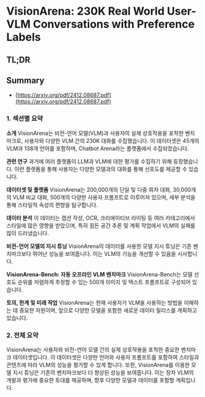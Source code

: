 # VisionArena: 230K Real World User-VLM Conversations with Preference Labels
## TL;DR
## Summary
- [https://arxiv.org/pdf/2412.08687.pdf](https://arxiv.org/pdf/2412.08687.pdf)

### 1. 섹션별 요약

**소개**
VisionArena는 비전-언어 모델(VLM)과 사용자의 실제 상호작용을 포착한 벤치마크로, 사용자와 다양한 VLM 간의 230K 대화를 수집했습니다. 이 데이터셋은 45개의 VLM과 138개 언어를 포함하며, Chatbot Arena라는 플랫폼에서 수집되었습니다.

**관련 연구**
과거에 여러 플랫폼이 LLM과 VLM에 대한 평가를 수집하기 위해 등장했습니다. 이런 플랫폼을 통해 사용자는 다양한 모델과의 대화를 통해 선호도를 제공할 수 있습니다.

**데이터셋 및 플랫폼**
VisionArena는 200,000개의 단일 및 다중 회차 대화, 30,000개의 VLM 비교 대화, 500개의 다양한 사용자 프롬프트로 이루어져 있으며, 세부 분석을 통해 스타일적 속성의 편향을 탐구합니다.

**데이터 분석**
이 데이터는 캡션 작성, OCR, 크리에이티브 라이팅 등 여러 카테고리에서 스타일에 많은 영향을 받았으며, 특히 힘든 공간 추론 및 계획 작업에서 VLM의 실패를 많이 드러냈습니다.

**비전-언어 모델의 지시 튜닝**
VisionArena의 데이터를 사용한 모델 지시 튜닝은 기존 벤치마크보다 뛰어난 성능을 보여줍니다. 이는 VLM의 기능을 개선할 수 있음을 시사합니다.

**VisionArena-Bench: 자동 오프라인 VLM 벤치마크**
VisionArena-Bench는 모델 선호도 순위를 저렴하게 추정할 수 있는 500개 이미지 및 텍스트 프롬프트로 구성되어 있습니다.

**토의, 한계 및 미래 작업**
VisionArena는 현재 사용자가 VLM을 사용하는 방법을 이해하는 데 중요한 자원이며, 앞으로 다양한 모델을 포함한 새로운 데이터 릴리스를 계획하고 있습니다.

### 2. 전체 요약

VisionArena는 사용자와 비전-언어 모델 간의 실제 상호작용을 포착한 중요한 벤치마크 데이터셋입니다. 이 데이터셋은 다양한 언어와 사용자 프롬프트를 포함하여 스타일과 콘텐츠에 따라 VLM의 성능을 평가할 수 있게 합니다. 또한, VisionArena를 이용한 모델 지시 튜닝은 기존의 벤치마크보다 더 향상된 성능을 보여줍니다. 이는 장차 VLM의 개발과 평가에 중요한 토대를 제공하며, 향후 다양한 모델과 데이터를 포함할 계획입니다.